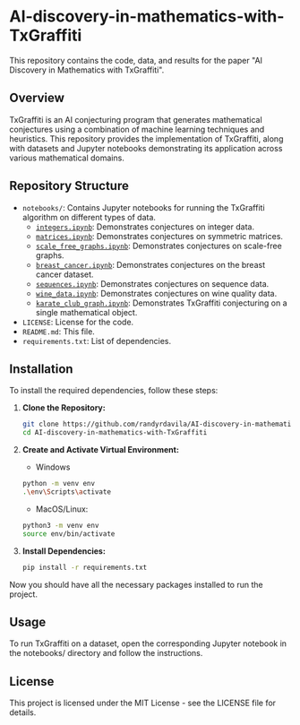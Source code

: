 # AI-discovery-in-mathematics-with-TxGraffiti

This repository contains the code, data, and results for the paper "AI Discovery in Mathematics with TxGraffiti".

## Overview

TxGraffiti is an AI conjecturing program that generates mathematical conjectures using a combination of machine learning techniques and heuristics. This repository provides the implementation of TxGraffiti, along with datasets and Jupyter notebooks demonstrating its application across various mathematical domains.

## Repository Structure

- `notebooks/`: Contains Jupyter notebooks for running the TxGraffiti algorithm on different types of data.
  - [`integers.ipynb`](https://colab.research.google.com/github/RandyRDavila/AI-discovery-in-mathematics-with-TxGraffiti/blob/main/notebooks/integers.ipynb): Demonstrates conjectures on integer data.
  - [`matrices.ipynb`](https://colab.research.google.com/github/RandyRDavila/AI-discovery-in-mathematics-with-TxGraffiti/blob/main/notebooks/matrices.ipynb): Demonstrates conjectures on symmetric matrices.
  - [`scale_free_graphs.ipynb`](https://colab.research.google.com/github/RandyRDavila/AI-discovery-in-mathematics-with-TxGraffiti/blob/main/notebooks/scale_free_graphs.ipynb): Demonstrates conjectures on scale-free graphs.
  - [`breast_cancer.ipynb`](https://colab.research.google.com/github/RandyRDavila/AI-discovery-in-mathematics-with-TxGraffiti/blob/main/notebooks/breast_cancer.ipynb): Demonstrates conjectures on the breast cancer dataset.
  - [`sequences.ipynb`](https://colab.research.google.com/github/RandyRDavila/AI-discovery-in-mathematics-with-TxGraffiti/blob/main/notebooks/sequences.ipynb): Demonstrates conjectures on sequence data.
  - [`wine_data.ipynb`](https://colab.research.google.com/github/RandyRDavila/AI-discovery-in-mathematics-with-TxGraffiti/blob/main/notebooks/wine_data.ipynb): Demonstrates conjectures on wine quality data.
  - [`karate_club_graph.ipynb`](https://colab.research.google.com/github/RandyRDavila/AI-discovery-in-mathematics-with-TxGraffiti/blob/main/notebooks/karate_club_graph.ipynb): Demonstrates TxGraffiti conjecturing on a single mathematical object.
- `LICENSE`: License for the code.
- `README.md`: This file.
- `requirements.txt`: List of dependencies.

## Installation

To install the required dependencies, follow these steps:

1. **Clone the Repository:**
   ```bash
   git clone https://github.com/randyrdavila/AI-discovery-in-mathematics-with-TxGraffiti.git
   cd AI-discovery-in-mathematics-with-TxGraffiti
   ```

2. **Create and Activate Virtual Environment:**
    * Windows
    ```bash
    python -m venv env
    .\env\Scripts\activate
    ```
    * MacOS/Linux:
    ```bash
    python3 -m venv env
    source env/bin/activate
    ```

3. **Install Dependencies:**
    ```bash
    pip install -r requirements.txt
    ```
Now you should have all the necessary packages installed to run the project.

## Usage

To run TxGraffiti on a dataset, open the corresponding Jupyter notebook in the notebooks/ directory and follow the instructions.


## License

This project is licensed under the MIT License - see the LICENSE file for details.
